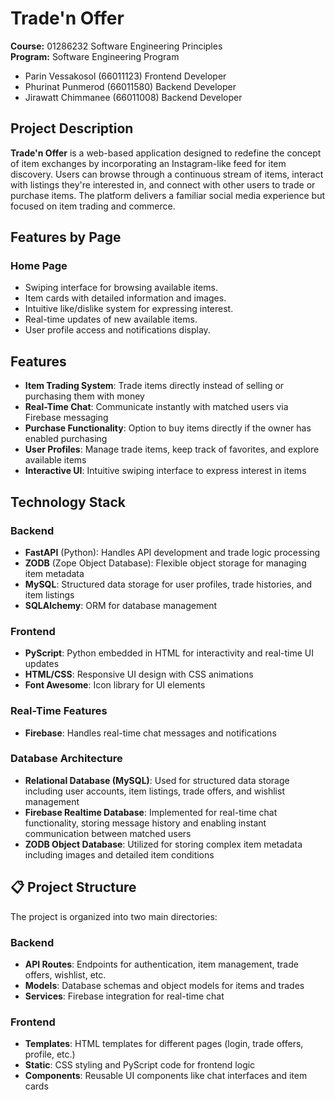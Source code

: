 # Trade'n Offer

**Course:** 01286232 Software Engineering Principles  
**Program:** Software Engineering Program

* Parin Vessakosol (66011123) Frontend Developer
* Phurinat Punmerod (66011580) Backend Developer
* Jirawatt Chimmanee (66011008) Backend Developer

## Project Description

**Trade'n Offer** is a web-based application designed to redefine the concept of item exchanges by incorporating an Instagram-like feed for item discovery. Users can browse through a continuous stream of items, interact with listings they're interested in, and connect with other users to trade or purchase items. The platform delivers a familiar social media experience but focused on item trading and commerce.

## Features by Page

### Home Page

* Swiping interface for browsing available items.
* Item cards with detailed information and images.
* Intuitive like/dislike system for expressing interest.
* Real-time updates of new available items.
* User profile access and notifications display.

## Features

* **Item Trading System**: Trade items directly instead of selling or purchasing them with money
* **Real-Time Chat**: Communicate instantly with matched users via Firebase messaging
* **Purchase Functionality**: Option to buy items directly if the owner has enabled purchasing
* **User Profiles**: Manage trade items, keep track of favorites, and explore available items
* **Interactive UI**: Intuitive swiping interface to express interest in items

## Technology Stack

### Backend
* **FastAPI** (Python): Handles API development and trade logic processing
* **ZODB** (Zope Object Database): Flexible object storage for managing item metadata
* **MySQL**: Structured data storage for user profiles, trade histories, and item listings
* **SQLAlchemy**: ORM for database management

### Frontend
* **PyScript**: Python embedded in HTML for interactivity and real-time UI updates
* **HTML/CSS**: Responsive UI design with CSS animations
* **Font Awesome**: Icon library for UI elements

### Real-Time Features
* **Firebase**: Handles real-time chat messages and notifications

### Database Architecture
* **Relational Database (MySQL)**: Used for structured data storage including user accounts, item listings, trade offers, and wishlist management
* **Firebase Realtime Database**: Implemented for real-time chat functionality, storing message history and enabling instant communication between matched users
* **ZODB Object Database**: Utilized for storing complex item metadata including images and detailed item conditions

## 📋 Project Structure

The project is organized into two main directories:

### Backend
* **API Routes**: Endpoints for authentication, item management, trade offers, wishlist, etc.
* **Models**: Database schemas and object models for items and trades
* **Services**: Firebase integration for real-time chat

### Frontend
* **Templates**: HTML templates for different pages (login, trade offers, profile, etc.)
* **Static**: CSS styling and PyScript code for frontend logic
* **Components**: Reusable UI components like chat interfaces and item cards
